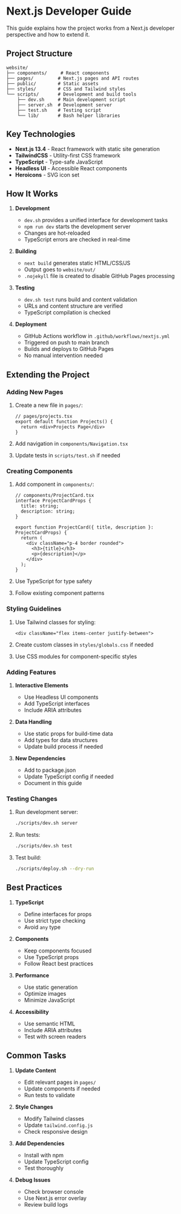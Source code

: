 # Next.js Developer Guide

This guide explains how the project works from a Next.js developer perspective and how to extend it.

## Project Structure

```
website/
├── components/     # React components
├── pages/         # Next.js pages and API routes
├── public/        # Static assets
├── styles/        # CSS and Tailwind styles
└── scripts/       # Development and build tools
    ├── dev.sh     # Main development script
    ├── server.sh  # Development server
    ├── test.sh    # Testing script
    └── lib/       # Bash helper libraries
```

## Key Technologies

- **Next.js 13.4** - React framework with static site generation
- **TailwindCSS** - Utility-first CSS framework
- **TypeScript** - Type-safe JavaScript
- **Headless UI** - Accessible React components
- **Heroicons** - SVG icon set

## How It Works

1. **Development**
   - `dev.sh` provides a unified interface for development tasks
   - `npm run dev` starts the development server
   - Changes are hot-reloaded
   - TypeScript errors are checked in real-time

2. **Building**
   - `next build` generates static HTML/CSS/JS
   - Output goes to `website/out/`
   - `.nojekyll` file is created to disable GitHub Pages processing

3. **Testing**
   - `dev.sh test` runs build and content validation
   - URLs and content structure are verified
   - TypeScript compilation is checked

4. **Deployment**
   - GitHub Actions workflow in `.github/workflows/nextjs.yml`
   - Triggered on push to main branch
   - Builds and deploys to GitHub Pages
   - No manual intervention needed

## Extending the Project

### Adding New Pages

1. Create a new file in `pages/`:
   ```tsx
   // pages/projects.tsx
   export default function Projects() {
     return <div>Projects Page</div>
   }
   ```

2. Add navigation in `components/Navigation.tsx`
3. Update tests in `scripts/test.sh` if needed

### Creating Components

1. Add component in `components/`:
   ```tsx
   // components/ProjectCard.tsx
   interface ProjectCardProps {
     title: string;
     description: string;
   }

   export function ProjectCard({ title, description }: ProjectCardProps) {
     return (
       <div className="p-4 border rounded">
         <h3>{title}</h3>
         <p>{description}</p>
       </div>
     );
   }
   ```

2. Use TypeScript for type safety
3. Follow existing component patterns

### Styling Guidelines

1. Use Tailwind classes for styling:
   ```tsx
   <div className="flex items-center justify-between">
   ```

2. Create custom classes in `styles/globals.css` if needed
3. Use CSS modules for component-specific styles

### Adding Features

1. **Interactive Elements**
   - Use Headless UI components
   - Add TypeScript interfaces
   - Include ARIA attributes

2. **Data Handling**
   - Use static props for build-time data
   - Add types for data structures
   - Update build process if needed

3. **New Dependencies**
   - Add to package.json
   - Update TypeScript config if needed
   - Document in this guide

### Testing Changes

1. Run development server:
   ```bash
   ./scripts/dev.sh server
   ```

2. Run tests:
   ```bash
   ./scripts/dev.sh test
   ```

3. Test build:
   ```bash
   ./scripts/deploy.sh --dry-run
   ```

## Best Practices

1. **TypeScript**
   - Define interfaces for props
   - Use strict type checking
   - Avoid `any` type

2. **Components**
   - Keep components focused
   - Use TypeScript props
   - Follow React best practices

3. **Performance**
   - Use static generation
   - Optimize images
   - Minimize JavaScript

4. **Accessibility**
   - Use semantic HTML
   - Include ARIA attributes
   - Test with screen readers

## Common Tasks

1. **Update Content**
   - Edit relevant pages in `pages/`
   - Update components if needed
   - Run tests to validate

2. **Style Changes**
   - Modify Tailwind classes
   - Update `tailwind.config.js`
   - Check responsive design

3. **Add Dependencies**
   - Install with npm
   - Update TypeScript config
   - Test thoroughly

4. **Debug Issues**
   - Check browser console
   - Use Next.js error overlay
   - Review build logs